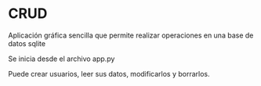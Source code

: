 # CRUD
Aplicación gráfica sencilla que permite realizar operaciones en una base de datos sqlite

Se inicia desde el archivo app.py

Puede crear usuarios, leer sus datos, modificarlos y borrarlos.
